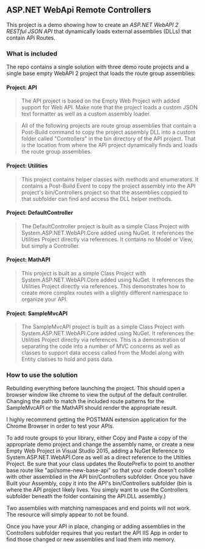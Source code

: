 ## ASP.NET WebApi Remote Controllers
This project is a demo showing how to create an *ASP.NET WebAPI 2 RESTful JSON API* that dynamically loads external assemblies (DLLs) that contain APi Routes.

### What is included
The repo contains a single solution with three demo route projects and a single base empty WebAPI 2 project that loads the route group assemblies:

#### Project: API
> The API project is based on the Empty Web Project with added support for Web API. Make note that the project loads a custom JSON text formatter as well as a custom assembly loader.

> All of the following projects are route group assemblies that contain a Post-Build command to copy the project assembly DLL into a custom folder called "Controllers" in the bin directory of the API project. That is the location from where the API project dynamically finds and loads the route group assemblies.

#### Project: Utilities
> This project contains helper classes with methods and enumerators.  It contains a Post-Build Event to copy the project assembly into the API project's bin/Controllers project so that the assemblies coppied to that subfolder can find and access the DLL helper methods.

#### Project: DefaultController
> The DefaultController project is built as a simple Class Project with System.ASP.NET.WebAPI.Core added using NuGet. It references the Utilities Project directly via references. It contains no Model or View, but simply a Controller. 

#### Project: MathAPI
> This project is built as a simple Class Project with System.ASP.NET.WebAPI.Core added using NuGet. It references the Utilities Project directly via references. This demonstrates how to create more complex routes with a slightly different namespace to organize your API.

#### Project: SampleMvcAPI
> The SampleMvcAPI project is built as a simple Class Project with System.ASP.NET.WebAPI.Core added using NuGet. It references the Utilities Project directly via references. This is a demonstration of separating the code into a number of MVC concerns as well as classes to support data access called from the Model along with Entity classes to hold and pass data.

### How to use the solution
Rebuilding everything before launching the project.  This should open a browser window like chrome to view the output of the default controller. Changing the path to match the included route patterns for the SampleMvcAPI or the MathAPI should render the appropriate result.

I highly recommend getting the POSTMAN extension application for the Chrome Browser in order to test your APIs.

To add route groups to your library, either Copy and Paste a copy of the appropriate demo project and change the assembly name, or create a new Empty Web Project in Visual Studio 2015, adding a NuGet Reference to System.ASP.NET.WebAPI.Core as well as a direct reference to the Utilties Project.  Be sure that your class updates the RoutePrefix to point to another base route like "api/some-new-base-api" so that your code doesn't collide with other assemblied in the API bin/Controllers subfolder. Once you have Built your Assembly, copy it into the API's bin/Controllers subfolder (bin is where the API project likely lives.  You simply want to use the Controllers subfolder beneath the folder containing the API.DLL assembly.)

Two assemblies with matching namespaces and end points will not work. The resource will simply appear to not be found. 

Once you have your API in place, changing or adding assemblies in the Controllers subfolder requires that you restart the API IIS App in order to find those changed or new assemblies and load them into memory.
